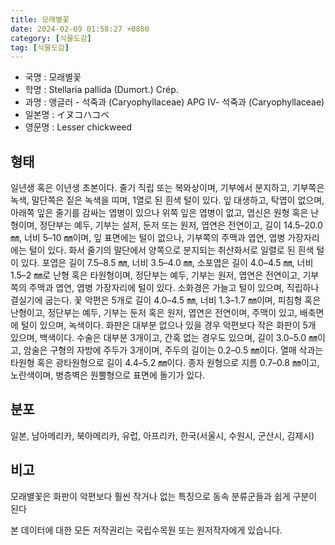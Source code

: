 ```yaml
---
title: 모래별꽃
date: 2024-02-09 01:58:27 +0800
category: [식물도감]
tag: [식물도감]
---
```




- 국명 : 모래별꽃
- 학명 : Stellaria pallida (Dumort.) Crép.
- 과명 : 앵글러 - 석죽과 (Caryophyllaceae) APG Ⅳ- 석죽과 (Caryophyllaceae)
- 일본명 : イヌコハコベ
- 영문명 : Lesser chickweed


## 형태
일년생 혹은 이년생 초본이다. 줄기 직립 또는 복와상이며, 기부에서 분지하고, 기부쪽은 녹색, 말단쪽은 짙은 녹색을 띠며, 1열로 된 흰색 털이 있다. 잎 대생하고, 탁엽이 없으며, 아래쪽 잎은 줄기를 감싸는 엽병이 있으나 위쪽 잎은 엽병이 없고, 엽신은 원형 혹은 난형이며, 정단부는 예두, 기부는 설저, 둔저 또는 원저, 엽연은 전연이고, 길이 14.5–20.0 ㎜, 너비 5–10 ㎜이며, 잎 표면에는 털이 없으나, 기부쪽의 주맥과 엽연, 엽병 가장자리에는 털이 있다. 화서 줄기의 말단에서 양쪽으로 분지되는 취산화서로 일렬로 된 흰색 털이 있다. 포엽은 길이 7.5–8.5 ㎜, 너비 3.5–4.0 ㎜, 소포엽은 길이 4.0–4.5 ㎜, 너비 1.5–2 ㎜로 난형 혹은 타원형이며, 정단부는 예두, 기부는 원저, 엽연은 전연이고, 기부쪽의 주맥과 엽연, 엽병 가장자리에 털이 있다. 소화경은 가늘고 털이 있으며, 직립하나 결실기에 굽는다. 꽃 악편은 5개로 길이 4.0–4.5 ㎜, 너비 1.3–1.7 ㎜이며, 피침형 혹은 난형이고, 정단부는 예두, 기부는 둔저 혹은 원저, 엽연은 전연이며, 주맥이 있고, 배축면에 털이 있으며, 녹색이다. 화판은 대부분 없으나 있을 경우 악편보다 작은 화판이 5개 있으며, 백색이다. 수술은 대부분 3개이고, 간혹 없는 경우도 있으며, 길이 3.0–5.0 ㎜이고, 암술은 구형의 자방에 주두가 3개이며, 주두의 길이는 0.2–0.5 ㎜이다. 열매 삭과는 타원형 혹은 광타원형으로 길이 4.4–5.2 ㎜이다. 종자 원형으로 지름 0.7–0.8 ㎜이고, 노란색이며, 병층벽은 원뿔형으로 표면에 돌기가 있다.
## 분포
일본, 남아메리카, 북아메리카, 유럽, 아프리카, 한국(서울시, 수원시, 군산시, 김제시)
## 비고
모래별꽃은 화판이 악편보다 훨씬 작거나 없는 특징으로 동속 분류군들과 쉽게 구분이 된다






본 데이터에 대한 모든 저작권리는 국립수목원 또는 원저작자에게 있습니다.
